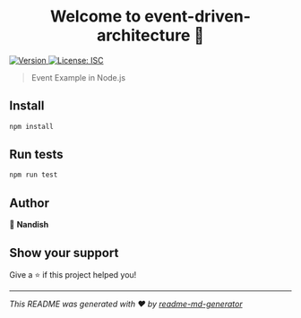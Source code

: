 <h1 align="center">Welcome to event-driven-architecture 👋</h1>
<p>
  <a href="https://www.npmjs.com/package/event-driven-architecture" target="_blank">
    <img alt="Version" src="https://img.shields.io/npm/v/event-driven-architecture.svg">
  </a>
  <a href="#" target="_blank">
    <img alt="License: ISC" src="https://img.shields.io/badge/License-ISC-yellow.svg" />
  </a>
</p>

> Event Example in Node.js

## Install

```sh
npm install
```

## Run tests

```sh
npm run test
```

## Author

👤 **Nandish**


## Show your support

Give a ⭐️ if this project helped you!

***
_This README was generated with ❤️ by [readme-md-generator](https://github.com/kefranabg/readme-md-generator)_